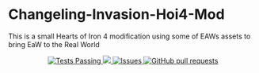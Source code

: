 # Changeling-Invasion-Hoi4-Mod
This is a small Hearts of Iron 4 modification using some of EAWs assets to bring EaW to the Real World

<p align="center">
    <a href="https://github.com/HiDude123/Changeling-Invasion-Hoi4-Mod/actions">
      <img alt="Tests Passing" src="https://github.com/anuraghazra/github-readme-stats/workflows/Test/badge.svg" />
    </a>
    <a href="https://codecov.io/gh/HiDude123/Changeling-Invasion-Hoi4-Mod">
      <img src="https://codecov.io/gh/anuraghazra/github-readme-stats/branch/master/graph/badge.svg" />
    </a>
    <a href="https://github.com/HiDude123/Changeling-Invasion-Hoi4-Mod/issues">
      <img alt="Issues" src="https://img.shields.io/github/issues/anuraghazra/github-readme-stats?color=0088ff" />
    </a>
    <a href="https://github.com/HiDude123/Changeling-Invasion-Hoi4-Mod/pulls">
      <img alt="GitHub pull requests" src="https://img.shields.io/github/issues-pr/anuraghazra/github-readme-stats?color=0088ff" />
    </a>
